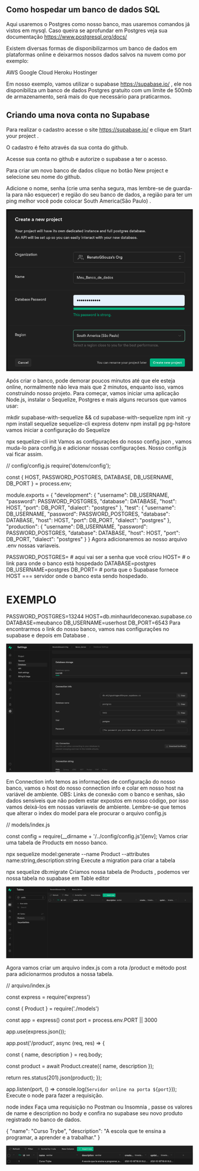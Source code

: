 ## Como hospedar um banco de dados SQL

Aqui usaremos o Postgres como nosso banco, mas usaremos comandos já vistos em mysql. Caso queira se aprofundar em Postgres veja sua documentação https://www.postgresql.org/docs/

Existem diversas formas de disponibilizarmos um banco de dados em plataformas online e deixarmos nossos dados salvos na nuvem como por exemplo:

AWS
Google Cloud
Heroku
Hostinger

Em nosso exemplo, vamos utilizar o supabase https://supabase.io/ , ele nos disponibiliza um banco de dados Postgres gratuito com um limite de 500mb de armazenamento, será mais do que necessário para praticarmos.

## Criando uma nova conta no Supabase

Para realizar o cadastro acesse o site https://supabase.io/ e clique em Start your project .

O cadastro é feito através da sua conta do github.

Acesse sua conta no github e autorize o supabase a ter o acesso.

Para criar um novo banco de dados clique no botão New project e selecione seu nome do github.

Adicione o nome, senha (crie uma senha segura, mas lembre-se de guarda-la para não esquecer) e região do seu banco de dados, a região para ter um ping melhor você pode colocar South America(São Paulo) .

<img src='create_a_new_project.png'/>


Após criar o banco, pode demorar poucos minutos até que ele esteja online, normalmente não leva mais que 2 minutos, enquanto isso, vamos construindo nosso projeto.
Para começar, vamos iniciar uma aplicação Node.js, instalar o Sequelize, Postgres e mais alguns recursos que vamos usar:

  mkdir supabase-with-sequelize && cd supabase-with-sequelize
  npm init -y
  npm install sequelize sequelize-cli express dotenv
  npm install pg pg-hstore
vamos iniciar a configuração do Sequelize

 npx sequelize-cli init
Vamos as configurações do nosso config.json , vamos muda-lo para config.js e adicionar nossas configurações.
Nosso config.js vai ficar assim.


// config/config.js
require('dotenv/config');

const { HOST, PASSWORD_POSTGRES, DATABASE, DB_USERNAME, DB_PORT } = process.env;

module.exports = {
  "development": {
    "username": DB_USERNAME,
    "password": PASSWORD_POSTGRES,
    "database": DATABASE,
    "host": HOST,
    "port": DB_PORT,
    "dialect": "postgres"
  },
  "test": {
    "username": DB_USERNAME,
    "password": PASSWORD_POSTGRES,
    "database": DATABASE,
    "host": HOST,
    "port": DB_PORT,
    "dialect": "postgres"
  },
  "production": {
    "username": DB_USERNAME,
    "password": PASSWORD_POSTGRES,
    "database": DATABASE,
    "host": HOST,
    "port": DB_PORT,
    "dialect": "postgres"
  }
}
Agora adicionaremos ao nosso arquivo .env nossas variaveis.


PASSWORD_POSTGRES= # aqui vai ser a senha que você criou
HOST= # o link para onde o banco está hospedado
DATABASE=postgres
DB_USERNAME=postgres
DB_PORT= # porta que o Supabase fornece
HOST === servidor onde o banco esta sendo hospedado.

# EXEMPLO
PASSWORD_POSTGRES=13244
HOST=db.minhaurldeconexao.supabase.co
DATABASE=meubanco
DB_USERNAME=userhost
DB_PORT=6543
Para encontrarmos o link do nosso banco, vamos nas configurações no supabase e depois em Database .

<img src='connection_info.png'/>

Em Connection info temos as informações de configuração do nosso banco, vamos  o host do nosso connection info e colar em nosso host na variável de ambiente.
OBS: Links de conexão com o banco e senhas, são dados sensiveis que não podem estar expostos em nosso código, por isso vamos deixá-los em nossas variaveis de ambiente.
Lembre-se que temos que alterar o index do model para ele procurar o arquivo config.js

// models/index.js

const config = require(__dirname + '/../config/config.js')[env];
Vamos criar uma tabela de Products em nosso banco.

npx sequelize model:generate --name Product --attributes name:string,description:string
Execute a migration para criar a tabela

 npx sequelize db:migrate
Criamos nossa tabela de Products , podemos ver nossa tabela no supabase em Table editor

<img src='tabela_products.png'/>


Agora vamos criar um arquivo index.js com a rota /product e método post para adicionarmos produtos a nossa tabela.

// arquivo/index.js

const express = require('express')

const { Product } = require('./models')

const app = express()
const port = process.env.PORT || 3000

app.use(express.json());

app.post('/product', async (req, res) => {

  const { name, description } = req.body;

  const product = await Product.create({ name, description });

  return res.status(201).json(product);
});

app.listen(port, () => console.log(`Servidor online na porta ${port}`));
Execute o node para fazer a requisição.

node index
Faça uma requisição no Postman ou Insomnia , passe os valores de name e description no body e confira no supabase seu novo produto registrado no banco de dados.

{
  "name": "Curso Trybe",
  "description": "A escola que te ensina a programar, a aprender e a trabalhar."
}

<img src='valor_inserido_na_tabela.png'/>
